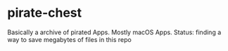 # pirate-chest
Basically a archive of pirated Apps. Mostly macOS Apps.
Status: finding a way to save megabytes of files in this repo
